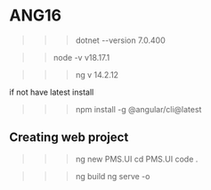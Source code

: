 # ANG16


>>> dotnet --version
7.0.400

>> node -v
v18.17.1

>>> ng v
14.2.12

if not have latest install
>>> npm install -g @angular/cli@latest

## Creating web project

>>> ng new PMS.UI
>>> cd PMS.UI
>>>code .

>>>ng build
>>> ng serve -o

